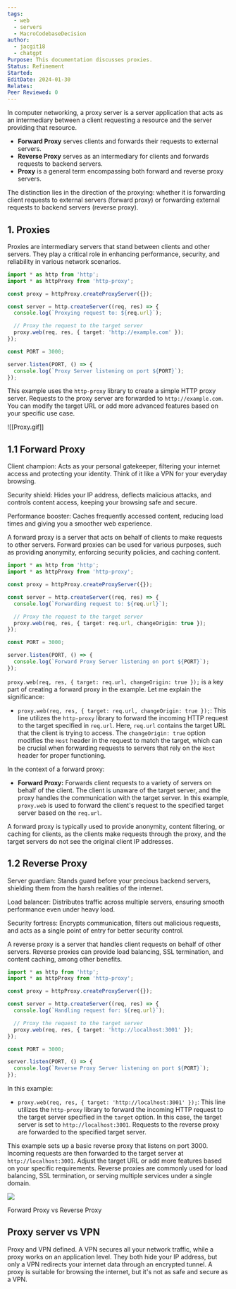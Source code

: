 ```yaml
---
tags:
  - web
  - servers
  - MacroCodebaseDecision
author:
  - jacgit18
  - chatgpt
Purpose: This documentation discusses proxies.
Status: Refinement
Started: 
EditDate: 2024-01-30
Relates: 
Peer Reviewed: 0
---
```

In computer networking, a proxy server is a server application that acts as an intermediary between a client requesting a resource and the server providing that resource.  

- **Forward Proxy** serves clients and forwards their requests to external servers.
- **Reverse Proxy** serves as an intermediary for clients and forwards requests to backend servers.
- **Proxy** is a general term encompassing both forward and reverse proxy servers.

The distinction lies in the direction of the proxying: whether it is forwarding client requests to external servers (forward proxy) or forwarding external requests to backend servers (reverse proxy).


## 1\. Proxies

Proxies are intermediary servers that stand between clients and other servers. They play a critical role in enhancing performance, security, and reliability in various network scenarios.


```typescript
import * as http from 'http';
import * as httpProxy from 'http-proxy';

const proxy = httpProxy.createProxyServer({});

const server = http.createServer((req, res) => {
  console.log(`Proxying request to: ${req.url}`);

  // Proxy the request to the target server
  proxy.web(req, res, { target: 'http://example.com' });
});

const PORT = 3000;

server.listen(PORT, () => {
  console.log(`Proxy Server listening on port ${PORT}`);
});
```

This example uses the `http-proxy` library to create a simple HTTP proxy server. Requests to the proxy server are forwarded to `http://example.com`. You can modify the target URL or add more advanced features based on your specific use case.


![[Proxy.gif]]
## 1.1 Forward Proxy

Client champion: Acts as your personal gatekeeper, filtering your internet access and protecting your identity. Think of it like a VPN for your everyday browsing.  
  
Security shield: Hides your IP address, deflects malicious attacks, and controls content access, keeping your browsing safe and secure.  
  
Performance booster: Caches frequently accessed content, reducing load times and giving you a smoother web experience.

A forward proxy is a server that acts on behalf of clients to make requests to other servers. Forward proxies can be used for various purposes, such as providing anonymity, enforcing security policies, and caching content.


```typescript
import * as http from 'http';
import * as httpProxy from 'http-proxy';

const proxy = httpProxy.createProxyServer({});

const server = http.createServer((req, res) => {
  console.log(`Forwarding request to: ${req.url}`);

  // Proxy the request to the target server
  proxy.web(req, res, { target: req.url, changeOrigin: true });
});

const PORT = 3000;

server.listen(PORT, () => {
  console.log(`Forward Proxy Server listening on port ${PORT}`);
});
```


`proxy.web(req, res, { target: req.url, changeOrigin: true });` is a key part of creating a forward proxy in the example. Let me explain the significance:

- `proxy.web(req, res, { target: req.url, changeOrigin: true });`: This line utilizes the `http-proxy` library to forward the incoming HTTP request to the target specified in `req.url`. Here, `req.url` contains the target URL that the client is trying to access. The `changeOrigin: true` option modifies the `Host` header in the request to match the target, which can be crucial when forwarding requests to servers that rely on the `Host` header for proper functioning.

In the context of a forward proxy:

- **Forward Proxy:** Forwards client requests to a variety of servers on behalf of the client. The client is unaware of the target server, and the proxy handles the communication with the target server. In this example, `proxy.web` is used to forward the client's request to the specified target server based on the `req.url`.

A forward proxy is typically used to provide anonymity, content filtering, or caching for clients, as the clients make requests through the proxy, and the target servers do not see the original client IP addresses.


## 1.2 Reverse Proxy


  
Server guardian: Stands guard before your precious backend servers, shielding them from the harsh realities of the internet.  
  
Load balancer: Distributes traffic across multiple servers, ensuring smooth performance even under heavy load.  
  
Security fortress: Encrypts communication, filters out malicious requests, and acts as a single point of entry for better security control.


A reverse proxy is a server that handles client requests on behalf of other servers. Reverse proxies can provide load balancing, SSL termination, and content caching, among other benefits.


```typescript
import * as http from 'http';
import * as httpProxy from 'http-proxy';

const proxy = httpProxy.createProxyServer({});

const server = http.createServer((req, res) => {
  console.log(`Handling request for: ${req.url}`);

  // Proxy the request to the target server
  proxy.web(req, res, { target: 'http://localhost:3001' });
});

const PORT = 3000;

server.listen(PORT, () => {
  console.log(`Reverse Proxy Server listening on port ${PORT}`);
});
```

In this example:

- `proxy.web(req, res, { target: 'http://localhost:3001' });`: This line utilizes the `http-proxy` library to forward the incoming HTTP request to the target server specified in the `target` option. In this case, the target server is set to `http://localhost:3001`. Requests to the reverse proxy are forwarded to the specified target server.

This example sets up a basic reverse proxy that listens on port 3000. Incoming requests are then forwarded to the target server at `http://localhost:3001`. Adjust the target URL or add more features based on your specific requirements. Reverse proxies are commonly used for load balancing, SSL termination, or serving multiple services under a single domain.

![](https://miro.medium.com/v2/resize:fit:700/1*oeUPfO992X54Q15f39Nsig.png)

Forward Proxy vs Reverse Proxy



## Proxy server vs VPN 

Proxy and VPN defined. A VPN secures all your network traffic, while a proxy works on an application level. They both hide your IP address, but only a VPN redirects your internet data through an encrypted tunnel. A proxy is suitable for browsing the internet, but it's not as safe and secure as a VPN.
